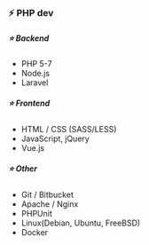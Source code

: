 ### ⚡ PHP dev

##### :star: Backend
- PHP 5-7
- Node.js
- Laravel

##### :star: Frontend
- HTML / CSS (SASS/LESS) 
- JavaScript, jQuery
- Vue.js

##### :star: Other
- Git / Bitbucket
- Apache / Nginx
- PHPUnit
- Linux(Debian, Ubuntu, FreeBSD)
- Docker

<!--
**Lord-M/Lord-M** is a ✨ _special_ ✨ repository because its `README.md` (this file) appears on your GitHub profile.

Here are some ideas to get you started:

- 🔭 I’m currently working on ...
- 🌱 I’m currently learning ...
- 👯 I’m looking to collaborate on ...
- 🤔 I’m looking for help with ...
- 💬 Ask me about ...
- 📫 How to reach me: ...
- 😄 Pronouns: ...
- ⚡ Fun fact: ...
-->
